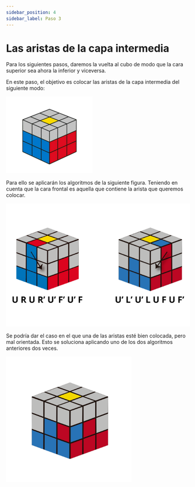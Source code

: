 ```yaml
---
sidebar_position: 4
sidebar_label: Paso 3
---
```


# Las aristas de la capa intermedia

Para los siguientes pasos, daremos la vuelta al cubo de modo que la cara superior sea ahora la inferior y viceversa.

En este paso, el objetivo es colocar las aristas de la capa intermedia del siguiente modo:

![paso3](./img/paso31.png)

Para ello se aplicarán los algoritmos de la siguiente figura. Teniendo en cuenta que la cara frontal es aquella que contiene la arista que queremos colocar.

![paso3](./img/paso32.png)

Se podría dar el caso en el que una de las aristas esté bien colocada, pero mal orientada. Esto se soluciona aplicando uno de los dos algoritmos anteriores dos veces.

![paso3](./img/paso33.png)
